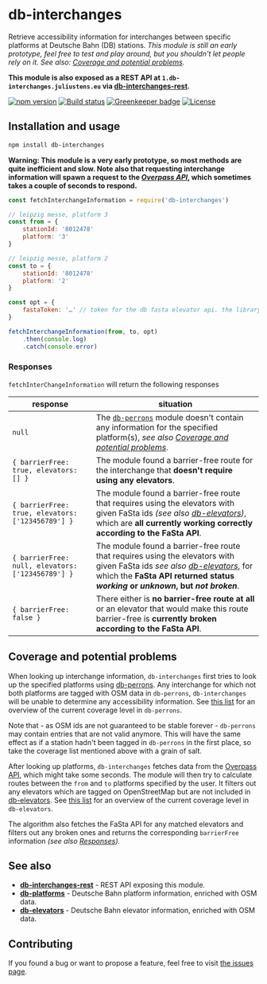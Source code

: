 # db-interchanges

Retrieve accessibility information for interchanges between specific platforms at Deutsche Bahn (DB) stations. *This module is still an early prototype, feel free to test and play around, but you shouldn't let people rely on it. See also: [Coverage and potential problems](#coverage-and-potential-problems).*

**This module is also exposed as a REST API at `1.db-interchanges.juliustens.eu` via [db-interchanges-rest](https://github.com/juliuste/db-interchanges-rest).**

[![npm version](https://img.shields.io/npm/v/db-interchanges.svg)](https://www.npmjs.com/package/db-interchanges)
[![Build status](https://travis-ci.org/juliuste/db-interchanges.svg?branch=master)](https://travis-ci.org/juliuste/db-interchanges)
[![Greenkeeper badge](https://badges.greenkeeper.io/juliuste/db-interchanges.svg)](https://greenkeeper.io/)
[![License](https://img.shields.io/github/license/juliuste/db-interchanges.svg?style=flat)](license)

## Installation and usage

```bash
npm install db-interchanges
```

**Warning: This module is a very early prototype, so most methods are quite inefficient and slow. Note also that requesting interchange information will spawn a request to the *[Overpass API](https://wiki.openstreetmap.org/wiki/Overpass_API)*, which sometimes takes a couple of seconds to respond.**

```js
const fetchInterchangeInformation = require('db-interchanges')

// leipzig messe, platform 3
const from = {
    stationId: '8012478'
    platform: '3'
}

// leipzig messe, platform 2
const to = {
    stationId: '8012478'
    platform: '2'
}

const opt = {
    fastaToken: '…' // token for the db fasta elevator api. the library provides a default token, but this is likely to be rate-limited if used by a lot of people. you can get your own one here: https://developer.deutschebahn.com/store/apis/info?name=FaSta-Station_Facilities_Status&version=v2&provider=DBOpenData
}

fetchInterchangeInformation(from, to, opt)
    .then(console.log)
    .catch(console.error)
```

### Responses

`fetchInterChangeInformation` will return the following responses

response|situation
--------|---------
`null` | The [`db-perrons`](https://github.com/juliuste/db-perrons) module doesn't contain any information for the specified platform(s), *see also [Coverage and potential problems](#coverage-and-potential-problems)*.
`{ barrierFree: true, elevators: [] }` | The module found a barrier-free route for the interchange that **doesn't require using any elevators**.
`{ barrierFree: true, elevators: ['123456789'] }` | The module found a barrier-free route that requires using the elevators with given FaSta ids *(see also [db-elevators](https://github.com/juliuste/db-elevators))*, which are **all currently working correctly according to the FaSta API**.
`{ barrierFree: null, elevators: ['123456789'] }` | The module found a barrier-free route that requires using the elevators with given FaSta ids *see also [db-elevators](https://github.com/juliuste/db-elevators)*, for which the **FaSta API returned status *working* or *unknown*, but *not broken***.
`{ barrierFree: false }` | There either is **no barrier-free route at all** or an elevator that would make this route barrier-free is **currently broken according to the FaSta API**.

## Coverage and potential problems

When looking up interchange information, `db-interchanges` first tries to look up the specified platforms using [db-perrons](https://github.com/juliuste/db-perrons). Any interchange for which not both platforms are tagged with OSM data in `db-perrons`, `db-interchanges` will be unable to determine any accessibility information. See [this list](https://github.com/juliuste/db-perrons/blob/master/todo.md) for an overview of the current coverage level in `db-perrons`. 

Note that - as OSM ids are not guaranteed to be stable forever - `db-perrons` may contain entries that are not valid anymore. This will have the same effect as if a station hadn't been tagged in `db-perrons` in the first place, so take the coverage list mentioned above with a grain of salt.

After looking up platforms, `db-interchanges` fetches data from the [Overpass API](https://wiki.openstreetmap.org/wiki/Overpass_API), which might take some seconds. The module will then try to calculate routes between the `from` and `to` platforms specified by the user. It filters out any elevators which are tagged on OpenStreetMap but are not included in [db-elevators](https://github.com/juliuste/db-elevators). See [this list](https://github.com/juliuste/db-elevators/blob/master/todo.md) for an overview of the current coverage level in `db-elevators`.

The algorithm also fetches the FaSta API for any matched elevators and filters out any broken ones and returns the corresponding `barrierFree` information *(see also [Responses](#responses)).*

## See also

- **[db-interchanges-rest](https://github.com/juliuste/db-interchanges-rest)** - REST API exposing this module.
- **[db-platforms](https://github.com/juliuste/db-platforms)** - Deutsche Bahn platform information, enriched with OSM data.
- **[db-elevators](https://github.com/juliuste/db-elevators)** - Deutsche Bahn elevator information, enriched with OSM data.

## Contributing

If you found a bug or want to propose a feature, feel free to visit [the issues page](https://github.com/juliuste/db-interchanges/issues).
